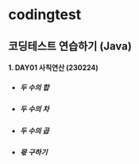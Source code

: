# codingtest
  코딩테스트 연습하기 (Java)
  -----------------------
 #### 1. DAY01 사칙연산 (230224)
  - <h5>두 수의 합</h5>
  - <h5>두 수의 차</h5>
  - <h5>두 수의 곱</h5>
  - <h5>몫 구하기</h5>
